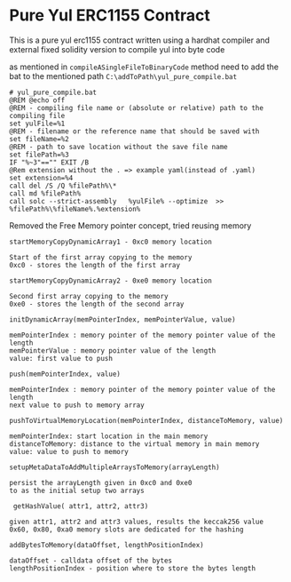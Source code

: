 # Pure Yul ERC1155 Contract

This is a pure yul erc1155 contract written using a hardhat compiler and external fixed solidity version to compile yul into byte code

as mentioned in `compileASingleFileToBinaryCode` method need to add the bat to the mentioned path
`C:\addToPath\yul_pure_compile.bat`


``` 
# yul_pure_compile.bat
@REM @echo off
@REM - compiling file name or (absolute or relative) path to the compiling file
set yulFile=%1
@REM - filename or the reference name that should be saved with
set fileName=%2
@REM - path to save location without the save file name
set filePath=%3
IF "%~3"=="" EXIT /B
@Rem extension without the . => example yaml(instead of .yaml)
set extension=%4
call del /S /Q %filePath%\*
call md %filePath%
call solc --strict-assembly   %yulFile% --optimize  >>  %filePath%\%fileName%.%extension%
```
Removed the Free Memory pointer concept, tried reusing memory

`startMemoryCopyDynamicArray1 - 0xc0 memory location `
```agsl
Start of the first array copying to the memory
0xc0 - stores the length of the first array
```
`startMemoryCopyDynamicArray2 - 0xe0 memory location `
```agsl
Second first array copying to the memory
0xe0 - stores the length of the second array
```
`initDynamicArray(memPointerIndex, memPointerValue, value)`
```agsl
memPointerIndex : memory pointer of the memory pointer value of the length
memPointerValue : memory pointer value of the length
value: first value to push
```

`push(memPointerIndex, value)`
```agsl
memPointerIndex : memory pointer of the memory pointer value of the length
next value to push to memory array
```

`pushToVirtualMemoryLocation(memPointerIndex, distanceToMemory, value)`
```agsl
memPointerIndex: start location in the main memory
distanceToMemory: distance to the virtual memory in main memory
value: value to push to memory

```

`setupMetaDataToAddMultipleArraysToMemory(arrayLength)`
```agsl
persist the arrayLength given in 0xc0 and 0xe0 
to as the initial setup two arrays 
```


` getHashValue( attr1, attr2, attr3)`
```agsl
given attr1, attr2 and attr3 values, results the keccak256 value
0x60, 0x80, 0xa0 memory slots are dedicated for the hashing
```

`addBytesToMemory(dataOffset, lengthPositionIndex)`
```agsl
dataOffset - calldata offset of the bytes
lengthPositionIndex - position where to store the bytes length
```

